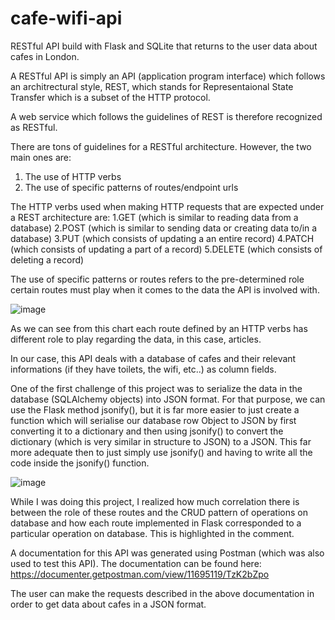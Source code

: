 # cafe-wifi-api
RESTful API build with Flask and SQLite that returns to the user data about cafes in London.

A RESTful API is simply an API (application program interface) which follows an architrectural style, REST, which stands for Representaional
State Transfer which is a subset of the HTTP protocol.

A web service which follows the guidelines of REST is therefore recognized as RESTful.

There are tons of guidelines for a RESTful architecture. However, the two main ones are:

1. The use of HTTP verbs
2. The use of specific patterns of routes/endpoint urls

The HTTP verbs used when making HTTP requests that are expected under a REST architecture are:
1.GET (which is similar to reading data from a database)
2.POST (which is similar to sending data or creating data to/in a database)
3.PUT (which consists of updating a an entire record)
4.PATCH (which consists of updating a part of a record)
5.DELETE (which consists of deleting a record)

The use of specific patterns or routes refers to the pre-determined role certain routes must play when it comes to the data the API is involved with.

![image](https://user-images.githubusercontent.com/55893421/116822055-cc647f80-ab4a-11eb-8024-dcec92763f15.png)

As we can see from this chart each route defined by an HTTP verbs has different role to play regarding the data, in this case, articles.

In our case, this API deals with a database of cafes and their relevant informations (if they have toilets, the wifi, etc..) as column fields.

One of the first challenge of this project was to serialize the data in the database (SQLAlchemy objects) into JSON format. For that purpose, we can use the 
Flask method jsonify(), but it is far more easier to just create a function which will serialise our database row Object to JSON by first converting it to 
a dictionary and then using jsonify() to convert the dictionary (which is very similar in structure to JSON) to a JSON. This far more adequate then to just simply 
use jsonify() and having to write all the code inside the jsonify() function.

![image](https://user-images.githubusercontent.com/55893421/116822329-49dcbf80-ab4c-11eb-9662-5f0e96f416c5.png)


While I was doing this project, I realized how much correlation there is between the role of these routes and the CRUD pattern of operations on database and how
each route implemented in Flask corresponded to a particular operation on database. This is highlighted in the comment.

A documentation for this API was generated using Postman (which was also used to test this API). 
The documentation can be found here: https://documenter.getpostman.com/view/11695119/TzK2bZpo

The user can make the requests described in the above documentation in order to get data about cafes in a JSON format.
